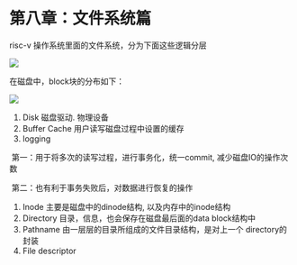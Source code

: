 # 第八章：文件系统篇





risc-v 操作系统里面的文件系统，分为下面这些逻辑分层

![](/home/uto_ykf/work_os/xv6-book/src/images/file_system_1.png)

在磁盘中，block块的分布如下：

![](/home/uto_ykf/work_os/xv6-book/src/images/file_system_2.png)

1.  Disk                     磁盘驱动.  物理设备
2.  Buffer Cache        用户读写磁盘过程中设置的缓存
3.  logging                 

​            第一：用于将多次的读写过程，进行事务化，统一commit, 减少磁盘IO的操作次数

​            第二：也有利于事务失败后，对数据进行恢复的操作

1. Inode            主要是磁盘中的dinode结构, 以及内存中的inode结构
2. Directory       目录，信息，也会保存在磁盘最后面的data block结构中
3. Pathname    由一层层的目录所组成的文件目录结构，是对上一个 directory的封装
4. File descriptor

